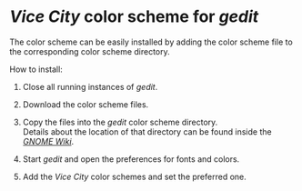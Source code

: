# *Vice City* color scheme for *gedit*

The color scheme can be easily installed by adding the color scheme file to the corresponding color scheme directory.

How to install:

1.  Close all running instances of *gedit*.

1.  Download the color scheme files.

1.  Copy the files into the *gedit* color scheme directory.<br> Details about the location of that directory can be found inside the [*GNOME Wiki*](https://wiki.gnome.org/Projects/GtkSourceView/StyleSchemes).

1.  Start *gedit* and open the preferences for fonts and colors.

1.  Add the *Vice City* color schemes and set the preferred one.